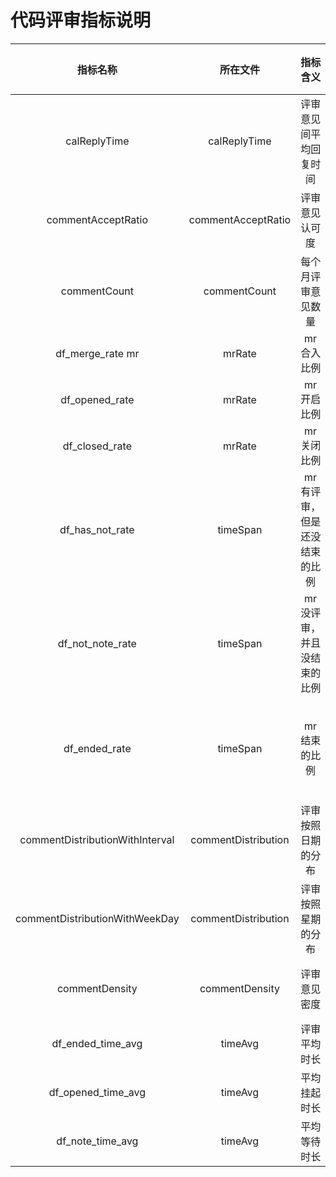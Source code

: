 # 代码评审指标说明

| 指标名称 | 所在文件 | 指标含义 | 状态 | 负责人 | 
| :----: | :----: | :-----: | :-----: | :-----: |
| calReplyTime | calReplyTime | 评审意见间平均回复时间 | 可用 | @刘文港 |
| commentAcceptRatio | commentAcceptRatio | 评审意见认可度 | 可用 | @张逸凡 |
| commentCount | commentCount | 每个月评审意见数量 | 可用 | @张逸凡 |
| df_merge_rate mr | mrRate | mr合入比例  | 可用 | @杨涛 |
| df_opened_rate | mrRate | mr开启比例 | 可用 | @杨涛 |
| df_closed_rate | mrRate | mr关闭比例 | 可用 | @杨涛 |
| df_has_not_rate | timeSpan | mr有评审，但是还没结束的比例 | 可用 | @杨涛 @张逸凡 |
| df_not_note_rate | timeSpan | mr没评审，并且没结束的比例 | 可用 | @杨涛 @张逸凡 |
| df_ended_rate | timeSpan | mr结束的比例 | 可用 | @杨涛 @张逸凡 |
| commentDistributionWithInterval| commentDistribution | 评审按照日期的分布 | 可用 | @张逸凡
| commentDistributionWithWeekDay | commentDistribution | 评审按照星期的分布 | 可用 | @张逸凡
| commentDensity | commentDensity | 评审意见密度 | 废弃 | @张逸凡 |
| df_ended_time_avg | timeAvg | 评审平均时长 | 可用 | @杨涛
| df_opened_time_avg | timeAvg | 平均挂起时长 | 可用 | @杨涛
| df_note_time_avg | timeAvg | 平均等待时长 | 可用 | @杨涛

